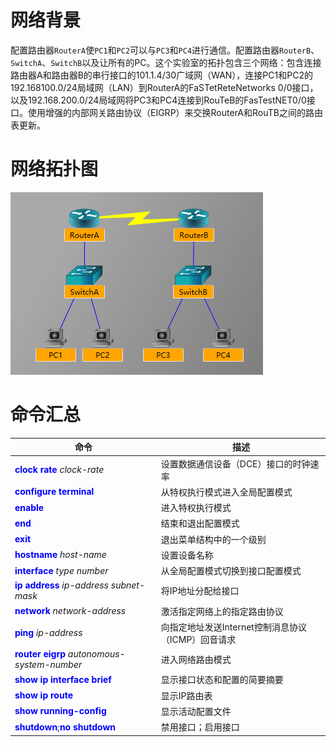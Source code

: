 # 网络背景
配置路由器`RouterA`使`PC1`和`PC2`可以与`PC3`和`PC4`进行通信。配置路由器`RouterB`、`SwitchA`、`SwitchB`以及让所有的PC。这个实验室的拓扑包含三个网络：包含连接路由器A和路由器B的串行接口的101.1.4/30广域网（WAN），连接PC1和PC2的192.168100.0/24局域网（LAN）到RouterA的FaSTetReteNetworks 0/0接口，以及192.168.200.0/24局域网将PC3和PC4连接到RouTeB的FasTestNET0/0接口。使用增强的内部网关路由协议（EIGRP）来交换RouterA和RouTB之间的路由表更新。
# 网络拓扑图
![拓扑](_v_images/拓扑_1534569165_21383.png)
# 命令汇总

|命令|描述|
|---|---|
|**<font color = blue>clock rate</font>** *clock-rate*|设置数据通信设备（DCE）接口的时钟速率|
|**<font color = blue>configure terminal</font>**|从特权执行模式进入全局配置模式|
|**<font color = blue>enable</font>**|进入特权执行模式|
|**<font color = blue>end</font>**|结束和退出配置模式|
|**<font color = blue>exit</font>**|退出菜单结构中的一个级别|
|**<font color = blue>hostname</font>** *host-name*|设置设备名称|
|**<font color = blue>interface</font>** *type number*|从全局配置模式切换到接口配置模式|
|**<font color = blue>ip address</font>** *ip-address subnet-mask*|将IP地址分配给接口|
|**<font color = blue>network</font>** *network-address*|激活指定网络上的指定路由协议|
|**<font color = blue>ping</font>** *ip-address*|向指定地址发送Internet控制消息协议（ICMP）回音请求|
|**<font color = blue>router eigrp</font>** *autonomous-system-number*|进入网络路由模式|
|**<font color = blue>show ip interface brief</font>**|显示接口状态和配置的简要摘要|
|**<font color = blue>show ip route</font>**|显示IP路由表|
|**<font color = blue>show running-config</font>**|显示活动配置文件|
|**<font color = blue>shutdown</font>**;**<font color = blue>no shutdown</font>**|禁用接口；启用接口|


